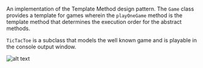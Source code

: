 An implementation of the Template Method design pattern.  The `Game` class provides a template for games wherein the `playOneGame` method is the template method that determines the execution order for the abstract methods. 

`TicTacToe` is a subclass that models the well known game and is playable in the console output window.

![alt text](https://github.com/Iepvzaeh/DesignPatterns/blob/master/DP08_templatemethod/UML%2008%20Template%20Method.png)
